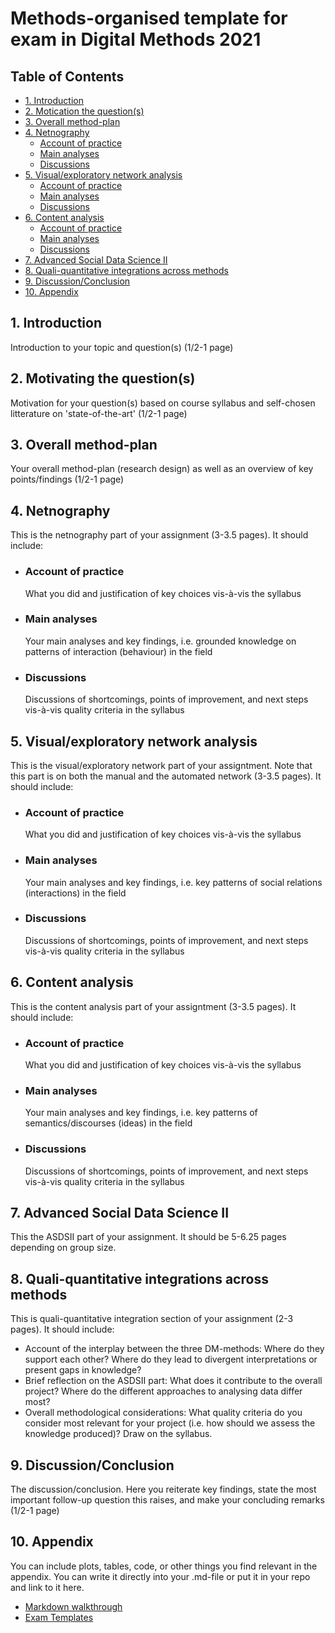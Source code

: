 # Methods-organised template for exam in Digital Methods 2021

## Table of Contents

* [1. Introduction](https://github.com/mathildeyung/DigitalMethods2021/blob/main/Methods-organised%20template.md#1-introduction)
* [2. Motication the question(s)](https://github.com/mathildeyung/DigitalMethods2021/blob/main/Methods-organised%20template.md#2-motivating-the-questions)
* [3. Overall method-plan](https://github.com/mathildeyung/DigitalMethods2021/blob/main/Methods-organised%20template.md#3-overall-method-plan)
* [4. Netnography](https://github.com/mathildeyung/DigitalMethods2021/blob/main/Methods-organised%20template.md#4-netnography)
  * [Account of practice](https://github.com/mathildeyung/DigitalMethods2021/blob/main/Methods-organised%20template.md#account-of-practice)
  * [Main analyses](https://github.com/mathildeyung/DigitalMethods2021/blob/main/Methods-organised%20template.md#main-analyses)
  * [Discussions](https://github.com/mathildeyung/DigitalMethods2021/blob/main/Methods-organised%20template.md#discussions)
* [5. Visual/exploratory network analysis](https://github.com/mathildeyung/DigitalMethods2021/blob/main/Methods-organised%20template.md#5-visualexploratory-network-analysis)
  * [Account of practice](https://github.com/mathildeyung/DigitalMethods2021/blob/main/Methods-organised%20template.md#account-of-practice-1)
  * [Main analyses](https://github.com/mathildeyung/DigitalMethods2021/blob/main/Methods-organised%20template.md#main-analyses-1)
  * [Discussions](https://github.com/mathildeyung/DigitalMethods2021/blob/main/Methods-organised%20template.md#discussions-1)
* [6. Content analysis](https://github.com/mathildeyung/DigitalMethods2021/blob/main/Methods-organised%20template.md#6-content-analysis)
  * [Account of practice](https://github.com/mathildeyung/DigitalMethods2021/blob/main/Methods-organised%20template.md#account-of-practice-2)
  * [Main analyses](https://github.com/mathildeyung/DigitalMethods2021/blob/main/Methods-organised%20template.md#main-analyses-2)
  * [Discussions](https://github.com/mathildeyung/DigitalMethods2021/blob/main/Methods-organised%20template.md#discussions-2)
* [7. Advanced Social Data Science II](https://github.com/mathildeyung/DigitalMethods2021/blob/main/Methods-organised%20template.md#7-advanved-social-data-science-ii)
* [8. Quali-quantitative integrations across methods](https://github.com/mathildeyung/DigitalMethods2021/blob/main/Methods-organised%20template.md#8-quali-quantitative-integrations-across-methods)
* [9. Discussion/Conclusion](https://github.com/mathildeyung/DigitalMethods2021/blob/main/Methods-organised%20template.md#9-discussionconclusion)
* [10. Appendix](https://github.com/mathildeyung/DigitalMethods2021/blob/main/Methods-organised%20template.md#10-appendix)

## 1. Introduction
Introduction to your topic and question(s) (1/2-1 page)

## 2. Motivating the question(s)
Motivation for your question(s) based on course syllabus and self-chosen litterature on 'state-of-the-art' (1/2-1 page)

## 3. Overall method-plan
Your overall method-plan (research design) as well as an overview of key points/findings (1/2-1 page)

## 4. Netnography
This is the netnography part of your assignment (3-3.5 pages). It should include:
* ### Account of practice
  What you did and justification of key choices vis-à-vis the syllabus
* ### Main analyses
  Your main analyses and key findings, i.e. grounded knowledge on patterns of interaction (behaviour) in the field 
* ### Discussions 
  Discussions of shortcomings, points of improvement, and next steps vis-à-vis quality criteria in the syllabus
  
## 5. Visual/exploratory network analysis
This is the visual/exploratory network part of your assigntment. Note that this part is on both the manual and the automated network (3-3.5 pages). 
It should include:
* ### Account of practice
  What you did and justification of key choices vis-à-vis the syllabus
* ### Main analyses
  Your main analyses and key findings, i.e. key patterns of social relations (interactions) in the field 
* ### Discussions 
  Discussions of shortcomings, points of improvement, and next steps vis-à-vis quality criteria in the syllabus
  
## 6. Content analysis
This is the content analysis part of your assigntment (3-3.5 pages). It should include: 
* ### Account of practice
  What you did and justification of key choices vis-à-vis the syllabus
* ### Main analyses
  Your main analyses and key findings, i.e. key patterns of semantics/discourses (ideas) in the field 
* ### Discussions 
  Discussions of shortcomings, points of improvement, and next steps vis-à-vis quality criteria in the syllabus

## 7. Advanced Social Data Science II
This the ASDSII part of your assignment. It should be 5-6.25 pages depending on group size. 

## 8. Quali-quantitative integrations across methods
This is quali-quantitative integration section of your assignment (2-3 pages). It should include:
* Account of the interplay between the three DM-methods: Where do they support each other? Where do they lead to divergent interpretations or present gaps in knowledge?
* Brief reflection on the ASDSII part: What does it contribute to the overall project? Where do the different approaches to analysing data differ most?
* Overall methodological considerations: What quality criteria do you consider most relevant for your project (i.e. how should we assess the knowledge produced)? Draw on the syllabus. 

## 9. Discussion/Conclusion
The discussion/conclusion. Here you reiterate key findings, state the most important follow-up question this raises, and make your concluding remarks (1/2-1 page)

## 10. Appendix
You can include plots, tables, code, or other things you find relevant in the appendix. You can write it directly into your .md-file or put it in your repo and link to it here. 

* [Markdown walkthrough](https://github.com/mathildeyung/DigitalMethods2021/blob/45169f8de3c9f78364968cdcea69ec820fd945f9/MarkdownWalkthrough.md) 
* [Exam Templates](https://absalon.ku.dk/courses/46515/files/4870443?module_item_id=1319171)

